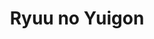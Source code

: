 --- 
title: "Ryuu no Yuigon"
publishdate: "2019-1-27T16:48:46+02:00"
src: "https://365manga.net/manga/ryuu-no-yuigon"
image: "https://data.365manga.net/images/thumbnails/30720-ryuu-no-yuigon.jpg"
description: " What is a horny lord to do, when the man he wants to have sex with just refuses to put out? Prostitute himself of course! Tenran is aggressive, powerful, horny, and a uke, and he oh so desperately wants to have sex with Asagi – one of his loyal subjects! Tenran has vowed to take the sweet Asagi’s virginity, only thing is, Asagi doesn’t see him…"
---